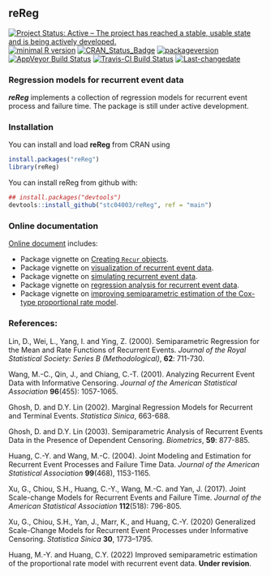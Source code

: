 
## **reReg**

[![Project Status: Active – The project has reached a stable, usable
state and is being actively
developed.](https://www.repostatus.org/badges/latest/active.svg)](https://www.repostatus.org/#active)
[![minimal R
version](https://img.shields.io/badge/R%3E%3D-3.4.0-6666ff.svg)](https://cran.r-project.org/)
[![CRAN_Status_Badge](https://www.r-pkg.org/badges/version/reReg)](https://cran.r-project.org/package=reReg)
[![packageversion](https://img.shields.io/badge/Package%20version-1.4.1-orange.svg?style=flat-square)](commits/master)
[![AppVeyor Build
Status](https://ci.appveyor.com/api/projects/status/github/stc04003/reReg?branch=master&svg=true)](https://ci.appveyor.com/project/stc04003/reReg)
[![Travis-CI Build
Status](https://travis-ci.org/stc04003/reReg.svg?branch=master)](https://travis-ci.org/stc04003/reReg)
[![Last-changedate](https://img.shields.io/badge/last%20change-2022--01--16-yellowgreen.svg)](/commits/master)
<!-- [![Build Status](https://travis-ci.org/user/pkg.svg?branch=master)](https://travis-ci.org/user/pkg) -->
<!-- README.md is generated from README.Rmd. Please edit that file -->

### Regression models for recurrent event data

***reReg*** implements a collection of regression models for recurrent
event process and failure time. The package is still under active
development.

### Installation

You can install and load **reReg** from CRAN using

``` r
install.packages("reReg")
library(reReg)
```

You can install reReg from github with:

``` r
## install.packages("devtools")
devtools::install_github("stc04003/reReg", ref = "main")
```

### Online documentation

[Online document](https://www.sychiou.com/reReg/index.html) includes:

-   Package vignette on [Creating `Recur`
    objects](https://www.sychiou.com/reReg/articles/reReg-Recur.html).
-   Package vignette on [visualization of recurrent event
    data](https://www.sychiou.com/reReg/articles/reReg-plot.html).
-   Package vignette on [simulating recurrent event
    data](https://www.sychiou.com/reReg/articles/reReg-sims.html).
-   Package vignette on [regression analysis for recurrent event
    data](https://www.sychiou.com/reReg/articles/reReg-reg.html).
-   Package vignette on [improving semiparametric estimation of the
    Cox-type proportional rate
    model](https://www.sychiou.com/reReg/articles/reReg-cppl.html).

### References:

Lin, D., Wei, L., Yang, I. and Ying, Z. (2000). Semiparametric
Regression for the Mean and Rate Functions of Recurrent Events. *Journal
of the Royal Statistical Society: Series B (Methodological)*, **62**:
711-730.

Wang, M.-C., Qin, J., and Chiang, C.-T. (2001). Analyzing Recurrent
Event Data with Informative Censoring. *Journal of the American
Statistical Association* **96**(455): 1057-1065.

Ghosh, D. and D.Y. Lin (2002). Marginal Regression Models for Recurrent
and Terminal Events. *Statistica Sinica*, 663-688.

Ghosh, D. and D.Y. Lin (2003). Semiparametric Analysis of Recurrent
Events Data in the Presence of Dependent Censoring. *Biometrics*,
**59**: 877-885.

Huang, C.-Y. and Wang, M.-C. (2004). Joint Modeling and Estimation for
Recurrent Event Processes and Failure Time Data. *Journal of the
American Statistical Association* **99**(468), 1153-1165.

Xu, G., Chiou, S.H., Huang, C.-Y., Wang, M.-C. and Yan, J. (2017). Joint
Scale-change Models for Recurrent Events and Failure Time. *Journal of
the American Statistical Association* **112**(518): 796-805.

Xu, G., Chiou, S.H., Yan, J., Marr, K., and Huang, C.-Y. (2020)
Generalized Scale-Change Models for Recurrent Event Processes under
Informative Censoring. *Statistica Sinica* **30**, 1773–1795.

Huang, M.-Y. and Huang, C.Y. (2022) Improved semiparametric estimation
of the proportional rate model with recurrent event data. **Under
revision**.
